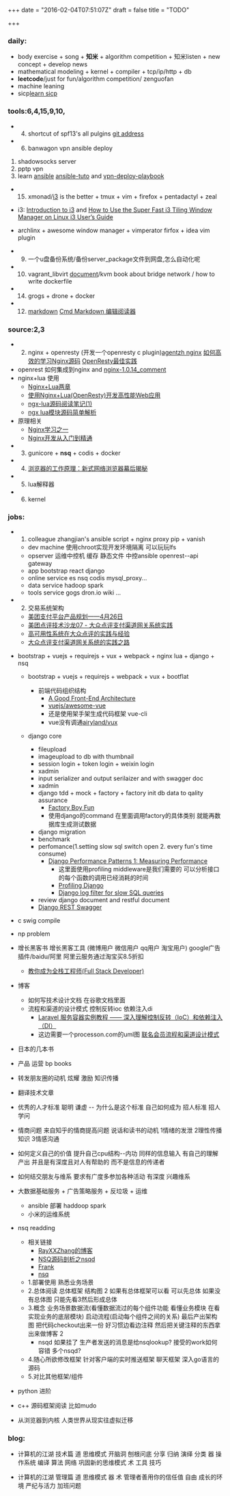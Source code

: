 +++
date = "2016-02-04T07:51:07Z"
draft = false
title = "TODO"

+++

### daily:

* body exercise + song + **知米** + algorithm competition + 知米listen + new concept +  develop news 
* mathematical modeling + kernel + compiler + tcp/ip/http + db
* **leetcode**/just for fun/algorithm competition/ zenguofan
* machine leaning
* sicp[learn sicp](http://numbbbbb.com/2016/03/28/20160328_%E6%88%91%E5%A6%82%E4%BD%95%E7%94%A8%E4%B8%A4%E5%91%A8%E6%97%B6%E9%97%B4%E5%88%B7%E5%AE%8C%20SICP/?from=timeline&isappinstalled=0)

### tools:6,4,15,9,10,
*  4. shortcut of spf13's all pulgins [git address](https://github.com/spf13/spf13-vim)
*  6. banwagon vpn ansible deploy
1. shadowsocks server
2. pptp vpn
3. learn [ansible](http://ansible-tran.readthedocs.org/en/latest/docs/playbooks_special_topics.html)
[ansible-tuto](https://github.com/leucos/ansible-tuto) and [vpn-deploy-playbook](https://github.com/ftao/vpn-deploy-playbook)


* 15. xmonad/[i3](http://www.draconianoverlord.com/2014/05/26/from-xmonad-to-i3.html) is the better + tmux + vim + firefox + pentadactyl + zeal
* i3: [Introduction to i3](https://xpressrazor.wordpress.com/2014/01/27/introduction-to-i3/) and [How to Use the Super Fast i3 Tiling Window Manager on Linux ](https://www.linux.com/learn/tutorials/766143-how-to-use-the-superfast-i3-tiling-window-manager-on-linux)
[i3 User’s Guide](https://i3wm.org/docs/userguide.html)
* archlinx + awesome window manager + vimperator firfox + idea vim plugin

* 9. 一个u盘备份系统/备份server_package文件到网盘,怎么自动化呢
* 10. vagrant_libvirt [document](https://github.com/pradels/vagrant-libvirt)/kvm book about bridge network / how to write dockerfile
* 14. grogs + drone + docker
* 12. [markdown](http://wowubuntu.com/markdown/index.html#header)
[Cmd Markdown 编辑阅读器](https://www.zybuluo.com/mdeditor)

### source:2,3
*  2. nginx + openresty (开发一个openresty c plugin)[agentzh nginx](https://openresty.org/download/agentzh-nginx-tutorials-zhcn.html#02-NginxDirectiveExecOrder11)
[如何高效的学习Nginx源码](https://www.zhihu.com/question/20857459) [OpenResty最佳实践](https://moonbingbing.gitbooks.io/openresty-best-practices/content/ngx_lua/block_io.html)
  * openrest 如何集成到nginx and [nginx-1.0.14_comment](https://github.com/jianfengye/nginx-1.0.14_comment)
  * nginx+lua 使用
      * [Nginx+Lua两章](http://jinnianshilongnian.iteye.com/blog/2186270)
      * [使用Nginx+Lua(OpenResty)开发高性能Web应用](http://jinnianshilongnian.iteye.com/blog/2280928)
      * [ngx-lua源码阅读笔记(1)](http://zqscm.qiniucdn.com/data/20140809215932/index.html)
      * [ngx lua模块源码简单解析](http://blog.csdn.net/liujiyong7/article/details/37692027)
  * 原理相关
      * [Nginx学习之一](http://m.blog.csdn.net/article/details?id=9130237)
      * [Nginx开发从入门到精通](http://tengine.taobao.org/book/index.html)
* 3. gunicore +  **nsq** + codis + docker
* 4. [浏览器的工作原理：新式网络浏览器幕后揭秘](http://www.html5rocks.com/zh/tutorials/internals/howbrowserswork/)
* 5. lua解释器
* 6. kernel

### jobs:
* 1. colleague zhangjian's ansible script + nginx proxy pip + vanish
  * dev machine 使用chroot实现开发环境隔离  可以玩玩lfs
  * opserver  运维中控机  缓存 静态文件 中控ansible  openrest--api gateway
  * app  bootstrap react django
  * online service  es nsq codis mysql_proxy...
  * data service hadoop spark 
  * tools service gogs dron.io wiki ...

* 2. 交易系统架构
  * [美团支付平台产品规划——4月26日](http://wenku.baidu.com/view/7daa609d376baf1ffd4fad09.html)
  * [美团点评技术沙龙07 - 大众点评支付渠道网关系统实践](http://www.slideshare.net/meituan/07-62250372)
  * [高可用性系统在大众点评的实践与经验](http://tech.meituan.com/high-availability-systems-dianping.html)
  * [大众点评支付渠道网关系统的实践之路](http://tech.meituan.com/The-Practice-of-Dianping-Channel-Gateway.html)

* bootstrap + vuejs + requirejs + vux + webpack + nginx lua + django + nsq
  * bootstrap + vuejs + requirejs + webpack + vux + bootflat
      * 前端代码组织结构
        * [A Good Front-End Architecture](https://www.sitepoint.com/good-front-end-architecture/)
        * [vuejs/awesome-vue](https://github.com/vuejs/awesome-vue#tutorials)
        * 还是使用架手架生成代码框架 vue-cli
        * vue没有调通[airyland/vux](https://github.com/airyland/vux)

  * django core
      * fileupload
      * imageupload to db with thumbnail
      * session login + token login + weixin login
      * xadmin
      * input serializer and output serilaizer and with swagger doc
      * xadmin
      * django tdd + mock + factory + factory init db data to qality assurance
          * [Factory Boy Fun](https://adamj.eu/tech/2014/09/03/factory-boy-fun/)
          * 使用django的command 在里面调用factory的具体类别 就能再数据库生成测试数据
      * django migration
      * benchmark
      * perfomance(1.setting slow sql switch open 2. every fun's time consume)
          * [Django Performance Patterns 1: Measuring Performance](http://www.morethanseven.net/2011/06/30/Django-performance-1-measuring-performance/)
              * 这里面使用profiling middleware是我们需要的 可以分析接口的每个函数的调用已经消耗的时间
              * [Profiling Django](https://code.djangoproject.com/wiki/ProfilingDjango)
              * [Django log filter for slow SQL queries](http://stackoverflow.com/questions/17108810/django-log-filter-for-slow-sql-queries)
      * review django document and restful document
      * [Django REST Swagger](http://django-rest-swagger.readthedocs.io/en/stable-0.3.x/)


* c swig compile
* np problem
* 增长黑客书   增长黑客工具 (微博用户 微信用户 qq用户 淘宝用户) google广告插件/baidu/阿里  阿里云服务通过淘宝买8.5折扣
  * [ 教你成为全栈工程师(Full Stack Developer) ](http://www.shareditor.com/blogshow/?blogId=2)
* 博客
  * 如何写技术设计文档 在谷歌文档里面 
  * 流程和渠道的设计模式 控制反转ioc 依赖注入di  
      * [Laravel 服务容器实例教程 —— 深入理解控制反转（IoC）和依赖注入（DI）](http://laravelacademy.org/post/769.html)
      * 这边需要一个processon.com的uml图 [联名会员流程和渠道设计模式](https://app.genmymodel.com/edit/_qEg1wD2tEeasXOwdiC7aMg/_qEhc0j2tEeasXOwdiC7aMg#)
* 日本的几本书
* 产品 运营 bp books
* 转发朋友圈的动机  炫耀 激励 知识传播  
* 翻译技术文章
* 优秀的人才标准 聪明 谦虚 -- 为什么是这个标准 自己如何成为 招人标准 招人学问
* 情商问题 来自知乎的情商提高问题 说话和读书的动机 1情绪的发泄 2理性传播知识 3情感沟通
* 如何定义自己的价值  提升自己cpu结构--内功 同样的信息输入 有自己的理解产出 并且是有深度且对人有帮助的 而不是信息的传递者
* 如何结交朋友与维系 要求有广度多参加各种活动  有深度 兴趣维系 




* 大数据基础服务  +  广告策略服务 + 反垃圾  + 运维
  * ansible 部署 haddoop spark 
  * 小米的运维系统


* nsq readding
  * 相关链接
    * [RayXXZhang的博客](http://blog.rayxxzhang.com/categories/nsq源码解析/)
    * [NSQ源码剖析之nsqd](http://shanks.leanote.com/post/NSQ源码剖析之NSQD)
    * [Frank](http://feixiao.github.io/tags/NSQ/)
    * [nsq](http://www.baiyuxiong.com/?p=873)
  * 1.部署使用 熟悉业务场景
  * 2.总体阅读 总体框架 结构图  2  如果有总体框架可以看 可以先总体 如果没有总体图 只能先看3然后形成总体
  * 3.概念 业务场景数据流(看懂数据流过的每个组件功能 看懂业务模块 在看实现业务的底层模块) 启动流程(启动每个组件之间的关系) 最后产出架构图  把代码checkout出来一份 好习惯边看边注释 然后把关键注释的东西拿出来做博客 2
    * nsqd 如果挂了 生产者发送的消息是给nsqlookup? 接受的work如何容错 多个nsqd?
  * 4.随心所欲修改框架 针对客户端的实时推送框架 聊天框架 深入go语言的源码
  * 5.对比其他框架/组件

* python 进阶
* c++ 源码框架阅读 比如mudo
* 从浏览器到内核 人类世界从现实往虚拟迁移


### blog:
* 计算机的江湖  技术篇
    道  思维模式 开脑洞 刨根问底 分享 归纳 演绎 分类
    器  操作系统 编译 算法 网络 巩固新的思维模式
    术  工具 技巧

* 计算机的江湖  管理篇
    道  思维模式 
    器 
    术 
    管理者善用你的信任值
    自由 成长的环境
    严纪与活力
    加班问题



